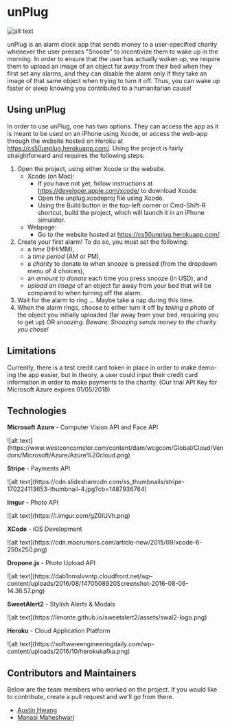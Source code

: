 # unPlug
![alt text](https://i.imgur.com/mAQuqQ6.png)

unPlug is an alarm clock app that sends money to a user-specified charity whenever the user presses "Snooze" to incentivize them to wake up in the morning. In order to ensure that the user has actually woken up, we require them to upload an image of an object far away from their bed when they first set any alarms, and they can disable the alarm only if they take an image of that same object when trying to turn it off. Thus, you can wake up faster or sleep knowing you contributed to a humanitarian cause!

## Using unPlug
In order to use unPlug, one has two options. They can access the app as it is meant to be used on an iPhone using Xcode, or access the web-app through the website hosted on Heroku at https://cs50unplug.herokuapp.com/. Using the project is fairly straightforward and requires the following steps:
1. Open the project, using either Xcode or the website.
    * Xcode (on Mac): 
        * If you have not yet, follow instructions at https://developer.apple.com/xcode/ to download Xcode. 
        * Open the unplug.xcodeproj file using Xcode.
        * Using the Build button in the top-left corner or Cmd-Shift-R shortcut, build the project, which will launch it in an iPhone simulator.
    * Webpage: 
        * Go to the website hosted at https://cs50unplug.herokuapp.com/.
2. Create your first alarm! To do so, you must set the following:
    * a *time* (HH:MM),
    * a *time period* (AM or PM), 
    * a *charity* to donate to when snooze is pressed (from the dropdown menu of 4 choices), 
    * an *amount to donate* each time you press snooze (in USD), and 
    * *upload an image* of an object far away from your bed that will be compared to when turning off the alarm.
3. Wait for the alarm to ring … Maybe take a nap during this time.
4. When the alarm rings, choose to either turn it off by *taking a photo* of the object you initially uploaded (far away from your bed, requiring you to get up) OR *snoozing*. *Beware: Snoozing sends money to the charity you chose!* 
## Limitations
Currently, there is a test credit card token in place in order to make demo-ing the app easier, but in theory, a user could input their credit card information in order to make payments to the charity.
(Our trial API Key for Microsoft Azure expires 01/05/2018)

## Technologies
<p> <b>Microsoft Azure</b> - Computer Vision API and Face API</p> 
![alt text](https://www.westconcomstor.com/content/dam/wcgcom/Global/Cloud/Vendors/Microsoft/Azure/Azure%20cloud.png)

<p> <b>Stripe</b> - Payments API</p>
![alt text](https://cdn.slidesharecdn.com/ss_thumbnails/stripe-170224113653-thumbnail-4.jpg?cb=1487936764)

<p> <b>Imgur</b> - Photo API</p>
![alt text](https://i.imgur.com/gZ0IUVh.png)

<p> <b>XCode</b> - iOS Development</p>
![alt text](https://cdn.macrumors.com/article-new/2015/09/xcode-6-250x250.png)

<p> <b>Dropone.js</b> - Photo Upload API</p>
![alt text](https://dab1nmslvvntp.cloudfront.net/wp-content/uploads/2016/08/1470508920Screenshot-2016-08-06-14.36.57.png)

<p> <b>SweetAlert2</b> - Stylish Alerts & Modals</p>
![alt text](https://limonte.github.io/sweetalert2/assets/swal2-logo.png)

<p> <b>Heroku</b> - Cloud Application Platform</p>
![alt text](https://softwareengineeringdaily.com/wp-content/uploads/2016/10/herokukafka.png)


## Contributors and Maintainers
Below are the team members who worked on the project. If you would like to contribute, create a pull request and we'll go from there.
- [Austin Hwang](https://github.com/austin-hwang)
- [Manasi Maheshwari](https://github.com/manasi-m)